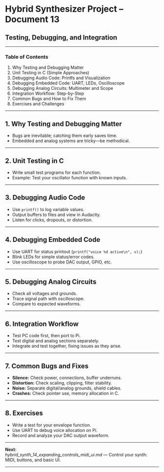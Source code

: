 # Hybrid Synthesizer Project – Document 13  
## Testing, Debugging, and Integration

---

### Table of Contents

1. Why Testing and Debugging Matter
2. Unit Testing in C (Simple Approaches)
3. Debugging Audio Code: Printfs and Visualization
4. Debugging Embedded Code: UART, LEDs, Oscilloscope
5. Debugging Analog Circuits: Multimeter and Scope
6. Integration Workflow: Step-by-Step
7. Common Bugs and How to Fix Them
8. Exercises and Challenges

---

## 1. Why Testing and Debugging Matter

- Bugs are inevitable; catching them early saves time.
- Embedded and analog systems are tricky—be methodical.

---

## 2. Unit Testing in C

- Write small test programs for each function.
- Example: Test your oscillator function with known inputs.

---

## 3. Debugging Audio Code

- Use `printf()` to log variable values.
- Output buffers to files and view in Audacity.
- Listen for clicks, dropouts, or distortion.

---

## 4. Debugging Embedded Code

- Use UART for status printout (`printf("voice %d active\n", v);`)
- Blink LEDs for simple status/error codes.
- Use oscilloscope to probe DAC output, GPIO, etc.

---

## 5. Debugging Analog Circuits

- Check all voltages and grounds.
- Trace signal path with oscilloscope.
- Compare to expected waveforms.

---

## 6. Integration Workflow

- Test PC code first, then port to Pi.
- Test digital and analog sections separately.
- Integrate and test together, fixing issues as they arise.

---

## 7. Common Bugs and Fixes

- **Silence:** Check power, connections, buffer underruns.
- **Distortion:** Check scaling, clipping, filter stability.
- **Noise:** Separate digital/analog grounds, shield cables.
- **Crashes:** Check pointer use, memory allocation in C.

---

## 8. Exercises

- Write a test for your envelope function.
- Use UART to debug voice allocation on Pi.
- Record and analyze your DAC output waveform.

---

**Next:**  
*hybrid_synth_14_expanding_controls_midi_ui.md* — Control your synth: MIDI, buttons, and basic UI.

---